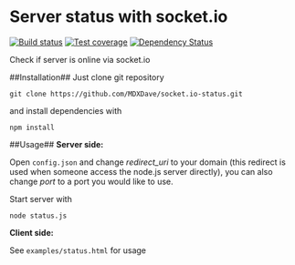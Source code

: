 # Server status with socket.io

[![Build status][travis-image]][travis-url] [![Test coverage][coveralls-image]][coveralls-url] [![Dependency Status][dependency-image]][dependency-url]

Check if server is online via socket.io

##Installation##
Just clone git repository

``git clone https://github.com/MDXDave/socket.io-status.git``

and install dependencies with

``npm install``

##Usage##
**Server side:** 

Open ``config.json`` and change *redirect_uri* to your domain (this redirect is used when someone access the node.js server directly), you can also change *port* to a port you would like to use.

Start server with 

``node status.js``

**Client side:**

See ``examples/status.html`` for usage


[travis-image]: https://img.shields.io/travis/MDXDave/socket.io-status/master.svg?style=flat-square
[travis-url]: https://travis-ci.org/MDXDave/socket.io-status
[coveralls-image]: https://img.shields.io/coveralls/MDXDave/socket.io-status/master.svg?style=flat-square
[coveralls-url]: https://coveralls.io/r/MDXDave/socket.io-status
[dependency-image]: http://img.shields.io/david/MDXDave/socket.io-status.svg?style=flat-square
[dependency-url]: https://david-dm.org/MDXDave/socket.io-status

 